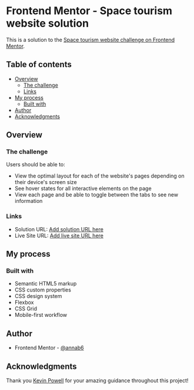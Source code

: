 # Frontend Mentor - Space tourism website solution

This is a solution to the [Space tourism website challenge on Frontend Mentor](https://www.frontendmentor.io/challenges/space-tourism-multipage-website-gRWj1URZ3).

## Table of contents

- [Overview](#overview)
  - [The challenge](#the-challenge)
  - [Links](#links)
- [My process](#my-process)
  - [Built with](#built-with)
- [Author](#author)
- [Acknowledgments](#acknowledgments)

## Overview

### The challenge

Users should be able to:

- View the optimal layout for each of the website's pages depending on their device's screen size
- See hover states for all interactive elements on the page
- View each page and be able to toggle between the tabs to see new information

### Links

- Solution URL: [Add solution URL here](https://github.com/annab6/FM_8-space-tourism-website)
- Live Site URL: [Add live site URL here](https://annab6.github.io/FM_8-space-tourism-website/)

## My process

### Built with

- Semantic HTML5 markup
- CSS custom properties
- CSS design system
- Flexbox
- CSS Grid
- Mobile-first workflow

## Author

- Frontend Mentor - [@annab6](https://www.frontendmentor.io/profile/annab6)

## Acknowledgments

Thank you [Kevin Powell](https://github.com/kevin-powell) for your amazing guidance throughout this project!

